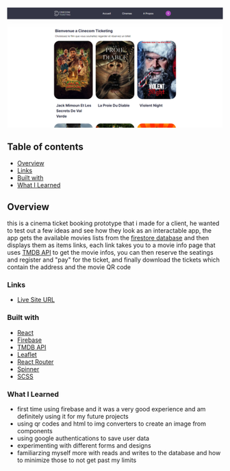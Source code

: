 ![](./desktop-preview.png)

## Table of contents

- [Overview](#overview)
- [Links](#links)
- [Built with](#built-with)
- [What I Learned](#what-i-learned)

## Overview

this is a cinema ticket booking prototype that i made for a client, he wanted to test out a few ideas and
see how they look as an interactable app, the app gets the available movies lists from the [firestore database](https://firebase.google.com/docs/firestore) and then displays them as items links, each link takes you to a movie info page that uses [TMDB API](https://developers.themoviedb.org/3) to get the movie infos, you can then reserve the seatings and register and "pay" for the ticket, and finally download the tickets which contain the address and the movie QR code

### Links

- [Live Site URL](https://yacinekahlerras.github.io/cinema-ticket-booking-app/)

### Built with

- [React](https://reactjs.org/)
- [Firebase](https://firebase.google.com/)
- [TMDB API](https://developers.themoviedb.org/3)
- [Leaflet](https://react-leaflet.js.org/)
- [React Router](https://reactrouter.com/en/main)
- [Spinner](https://mhnpd.github.io/react-loader-spinner/docs/components/oval)
- [SCSS](https://sass-lang.com/)

### What I Learned

- first time using firebase and it was a very good experience and am definitely using it for my future projects
- using qr codes and html to img converters to create an image from components
- using google authentications to save user data
- experimenting with different forms and designs
- familiarzing myself more with reads and writes to the database and how to minimize those to not get past my limits
